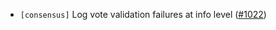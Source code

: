 - `[consensus]` Log vote validation failures at info level
  ([\#1022](https://github.com/cometbft/cometbft/pull/1022))
